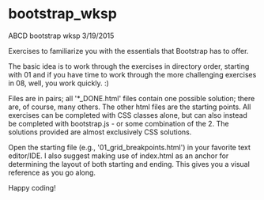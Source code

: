 # bootstrap_wksp
ABCD bootstrap wksp 3/19/2015

Exercises to familiarize you with the essentials that Bootstrap has to offer.

The basic idea is to work through the exercises in directory order, starting
with 01 and if you have time to work through the more challenging exercises in 
08, well, you work quickly. :)

Files are in pairs; all '*_DONE.html' files contain one possible solution; there
are, of course, many others. The other html files are the starting points. All
exercises can be completed with CSS classes alone, but can also instead be 
completed with bootstrap.js - or some combination of the 2. The solutions 
provided are almost exclusively CSS solutions.

Open the starting file (e.g., '01_grid_breakpoints.html') in your favorite
text editor/IDE. I also suggest making use of index.html as an anchor for 
determining the layout of both starting and ending. This gives you a visual 
reference as you go along. 

Happy coding!
